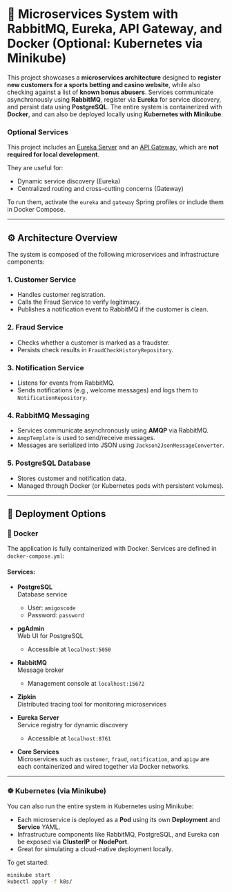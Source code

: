 # 🧩 Microservices System with RabbitMQ, Eureka, API Gateway, and Docker (Optional: Kubernetes via Minikube)

This project showcases a **microservices architecture** designed to **register new customers for a sports betting and casino website**, while also checking against a list of **known bonus abusers**. 
Services communicate asynchronously using **RabbitMQ**, register via **Eureka** for service discovery, and persist data using **PostgreSQL**. The entire system is containerized with **Docker**, and can also be deployed locally using **Kubernetes with Minikube**.


### Optional Services

This project includes an [Eureka Server](./eureka-server) and an [API Gateway](./api-gateway), which are **not required for local development**.

They are useful for:
- Dynamic service discovery (Eureka)
- Centralized routing and cross-cutting concerns (Gateway)

To run them, activate the `eureka` and `gateway` Spring profiles or include them in Docker Compose.

---

## ⚙️ Architecture Overview

The system is composed of the following microservices and infrastructure components:

### 1. **Customer Service**
- Handles customer registration.
- Calls the Fraud Service to verify legitimacy.
- Publishes a notification event to RabbitMQ if the customer is clean.

### 2. **Fraud Service**
- Checks whether a customer is marked as a fraudster.
- Persists check results in `FraudCheckHistoryRepository`.

### 3. **Notification Service**
- Listens for events from RabbitMQ.
- Sends notifications (e.g., welcome messages) and logs them to `NotificationRepository`.

### 4. **RabbitMQ Messaging**
- Services communicate asynchronously using **AMQP** via RabbitMQ.
- `AmqpTemplate` is used to send/receive messages.
- Messages are serialized into JSON using `Jackson2JsonMessageConverter`.

### 5. **PostgreSQL Database**
- Stores customer and notification data.
- Managed through Docker (or Kubernetes pods with persistent volumes).

---

## 🚀 Deployment Options

### 🐳 Docker

The application is fully containerized with Docker. Services are defined in `docker-compose.yml`:

#### Services:

- **PostgreSQL**  
  Database service
   - User: `amigoscode`
   - Password: `password`

- **pgAdmin**  
  Web UI for PostgreSQL
   - Accessible at `localhost:5050`

- **RabbitMQ**  
  Message broker
   - Management console at `localhost:15672`

- **Zipkin**  
  Distributed tracing tool for monitoring microservices

- **Eureka Server**  
  Service registry for dynamic discovery
   - Accessible at `localhost:8761`

- **Core Services**  
  Microservices such as `customer`, `fraud`, `notification`, and `apigw` are each containerized and wired together via Docker networks.

---

### ☸️ Kubernetes (via Minikube)

You can also run the entire system in Kubernetes using Minikube:

- Each microservice is deployed as a **Pod** using its own **Deployment** and **Service** YAML.
- Infrastructure components like RabbitMQ, PostgreSQL, and Eureka can be exposed via **ClusterIP** or **NodePort**.
- Great for simulating a cloud-native deployment locally.

To get started:
```bash
minikube start
kubectl apply -f k8s/


